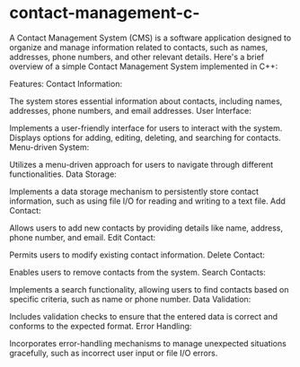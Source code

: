 # contact-management-c-
A Contact Management System (CMS) is a software application designed to organize and manage information related to contacts, such as names, addresses, phone numbers, and other relevant details. Here's a brief overview of a simple Contact Management System implemented in C++:

Features:
Contact Information:

The system stores essential information about contacts, including names, addresses, phone numbers, and email addresses.
User Interface:

Implements a user-friendly interface for users to interact with the system.
Displays options for adding, editing, deleting, and searching for contacts.
Menu-driven System:

Utilizes a menu-driven approach for users to navigate through different functionalities.
Data Storage:

Implements a data storage mechanism to persistently store contact information, such as using file I/O for reading and writing to a text file.
Add Contact:

Allows users to add new contacts by providing details like name, address, phone number, and email.
Edit Contact:

Permits users to modify existing contact information.
Delete Contact:

Enables users to remove contacts from the system.
Search Contacts:

Implements a search functionality, allowing users to find contacts based on specific criteria, such as name or phone number.
Data Validation:

Includes validation checks to ensure that the entered data is correct and conforms to the expected format.
Error Handling:

Incorporates error-handling mechanisms to manage unexpected situations gracefully, such as incorrect user input or file I/O errors.
